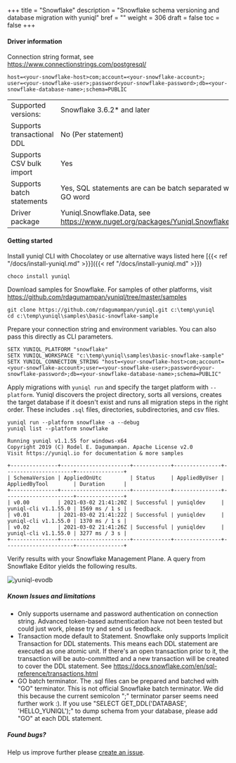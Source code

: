 +++
title = "Snowflake"
description = "Snowflake schema versioning and database migration with yuniql"
bref = ""
weight = 306
draft = false
toc = false
+++

#### Driver information

Connection string format, see https://www.connectionstrings.com/postgresql/
```shell
host=<your-snowflake-host>com;account=<your-snowflake-account>;
user=<your-snowflake-user>;password<your-snowflake-password>;db=<your-snowflake-database-name>;schema=PUBLIC
```
|||
|---|---|
|Supported versions: |Snowflake 3.6.2* and later|
|Supports transactional DDL| No (Per statement)|
|Supports CSV bulk import|Yes|
|Supports batch statements|Yes, SQL statements are can be batch separated with GO word|
|Driver package|Yuniql.Snowflake.Data, see https://www.nuget.org/packages/Yuniql.Snowflake.Data|

#### Getting started

Install yuniql CLI with Chocolatey or use alternative ways listed here  [{{< ref "/docs/install-yuniql.md" >}}]({{< ref "/docs/install-yuniql.md" >}})

```shell
choco install yuniql
```

Download samples for Snowflake. For samples of other platforms, visit https://github.com/rdagumampan/yuniql/tree/master/samples

```shell
git clone https://github.com/rdagumampan/yuniql.git c:\temp\yuniql
cd c:\temp\yuniql\samples\basic-snowflake-sample
```

Prepare your connection string and environment variables. You can also pass this directly as CLI parameters.

```shell
SETX YUNIQL_PLATFORM "snowflake"
SETX YUNIQL_WORKSPACE "c:\temp\yuniql\samples\basic-snowflake-sample"
SETX YUNIQL_CONNECTION_STRING "host=<your-snowflake-host>com;account=<your-snowflake-account>;user=<your-snowflake-user>;password<your-snowflake-password>;db=<your-snowflake-database-name>;schema=PUBLIC"
```

Apply migrations with `yuniql run` and specify the target platform with `--platform`. Yuniql discovers the project directory, sorts all versions, creates the target database if it doesn't exist and runs all migration steps in the right order. These includes `.sql` files, directories, subdirectories, and csv files.

```shell
yuniql run --platform snowflake -a --debug
yuniql list --platform snowflake

Running yuniql v1.1.55 for windows-x64
Copyright 2019 (C) Rodel E. Dagumampan. Apache License v2.0
Visit https://yuniql.io for documentation & more samples

+---------------+----------------------+------------+---------------+----------------------+---------------+
| SchemaVersion | AppliedOnUtc         | Status     | AppliedByUser | AppliedByTool        | Duration      |
+---------------+----------------------+------------+---------------+----------------------+---------------+
| v0.00         | 2021-03-02 21:41:20Z | Successful | yuniqldev     | yuniql-cli v1.1.55.0 | 1569 ms / 1 s |
| v0.01         | 2021-03-02 21:41:22Z | Successful | yuniqldev     | yuniql-cli v1.1.55.0 | 1370 ms / 1 s |
| v0.02         | 2021-03-02 21:41:26Z | Successful | yuniqldev     | yuniql-cli v1.1.55.0 | 3277 ms / 3 s |
+---------------+----------------------+------------+---------------+----------------------+---------------+
```

Verify results with your Snowflake Management Plane. A query from Snowflake Editor yields the following results.

![yuniql-evodb](/images/get-started-snowflake-01.png)

##### Known Issues and limitations

- Only supports username and password authentication on connection string. Advanced token-based autnentication have not been tested but could just work, please try and send us feedback.
- Transaction mode default to Statement. Snowflake only supports Implicit Transaction for DDL statements. This means each DDL statement are executed as one atomic unit. If there's an open transaction prior to it, the transaction will be auto-committed and a new transaction will be created to cover the DDL statement. See https://docs.snowflake.com/en/sql-reference/transactions.html
- GO batch terminator. The .sql files can be prepared and batched with "GO" terminator. This is not official Snowflake batch terminator. We did this because the current semicolon ";" terminator parser seems need further work :). If you use "SELECT GET_DDL('DATABASE', 'HELLO_YUNIQL');" to dump schema from your database, please add "GO" at each DDL statement.

##### Found bugs?

Help us improve further please [create an issue](https://github.com/rdagumampan/yuniql/issues/new).
